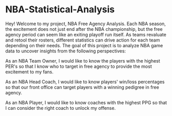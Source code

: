 # NBA-Statistical-Analysis

Hey! Welcome to my project, NBA Free Agency Analysis. Each NBA season, the excitement does not just end after the NBA championship, but the free agency period can seem like an exiting playoff run itself. As teams revaluate and retool their rosters, different statistics can drive action for each team depending on their needs. The goal of this project is to analyze NBA game data to uncover insights from the following perspectives:

As an NBA Team Owner, I would like to know the players with the highest PER's so that I know who to target in free agency to provide the most excitement to my fans.

As an NBA Head Coach, I would like to know players' win/loss percentages so that our front office can target players with a winning pedigree in free agency.

As an NBA Player, I would like to know coaches with the highest PPG so that I can consider the right coach to unlock my offense.
